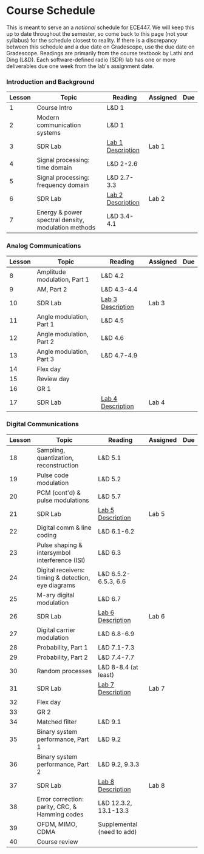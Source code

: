 # Course Schedule

This is meant to serve an a _notional_ schedule for ECE447. We will keep this up to date throughout the semester, so come back to this page (not your syllabus) for the schedule closest to reality. If there is a discrepancy between this schedule and a due date on Gradescope, use the due date on Gradescope. Readings are primarily from the course textbook by Lathi and Ding (L&D). Each software-defined radio (SDR) lab has one or more deliverables due one week from the lab's assignment date.

 ### Introduction and Background  
| Lesson | Topic | Reading | Assigned | Due |
|----------|----------|----------|----------|----------|
| 1 | Course Intro | L&D 1 |  |  |
| 2 | Modern communication systems | L&D 1 |  |  |
| 3 | SDR Lab | [Lab 1 Description](labs/Lab1) |  Lab 1  |  |
| 4 | Signal processing: time domain | L&D 2-2.6 |    |  |
| 5 | Signal processing: frequency domain | L&D 2.7-3.3 |    |  |
| 6 | SDR Lab | [Lab 2 Description](labs/Lab2) |  Lab 2  |  |
| 7 | Energy & power spectral density, modulation methods | L&D 3.4-4.1 |  |  |

### Analog Communications
| Lesson | Topic | Reading | Assigned | Due |
|----------|----------|----------|----------|----------|
| 8 | Amplitude modulation, Part 1 | L&D 4.2 |  |  |
| 9 | AM, Part 2 | L&D 4.3-4.4 |  |  |
| 10 | SDR Lab | [Lab 3 Description](labs/Lab3) |  Lab 3  |  |
| 11 | Angle modulation, Part 1 | L&D 4.5 |  |  |
| 12 | Angle modulation, Part 2 | L&D 4.6 |  |  |
| 13 | Angle modulation, Part 3 | L&D 4.7-4.9 |  |  |
| 14 | Flex day |  |  |  |
| 15 | Review day |  |  |  |
| 16 | GR 1 |  |  |  |
| 17 | SDR Lab | [Lab 4 Description](labs/Lab4) |  Lab 4  |  |

### Digital Communications
| Lesson | Topic | Reading | Assigned | Due |
|----------|----------|----------|----------|----------|
| 18 | Sampling, quantization, reconstruction | L&D 5.1 |  |  |
| 19 | Pulse code modulation | L&D 5.2 |  |  |
| 20 | PCM (cont'd) & pulse modulations | L&D 5.7 |  |  |
| 21 | SDR Lab | [Lab 5 Description](labs/Lab5) |  Lab 5  |  |
| 22 | Digital comm & line coding | L&D 6.1-6.2 |  |  |
| 23 | Pulse shaping & intersymbol interference (ISI) | L&D 6.3 |  |  |
| 24 | Digital receivers: timing & detection, eye diagrams | L&D 6.5.2-6.5.3, 6.6 | | |
| 25 | M-ary digital modulation | L&D 6.7 |  |  |
| 26 | SDR Lab | [Lab 6 Description](labs/Lab6) |  Lab 6  |  |
| 27 | Digital carrier modulation | L&D 6.8-6.9 |  |  |
| 28 | Probability, Part 1 | L&D 7.1-7.3 |  |  |
| 29 | Probability, Part 2 | L&D 7.4-7.7 |  |  |
| 30 | Random processes | L&D 8-8.4 (at least) |  |  |
| 31 | SDR Lab | [Lab 7 Description](labs/Lab7) |  Lab 7  |  |
| 32 | Flex day |  |  |  |
| 33 | GR 2 |  |  |  |
| 34 | Matched filter | L&D 9.1 |  |  |
| 35 | Binary system performance, Part 1 | L&D 9.2 |  |  |
| 36 | Binary system performance, Part 2 | L&D 9.2, 9.3.3 |  |  |  |
| 37 | SDR Lab | [Lab 8 Description](labs/Lab8) |  Lab 8  |  |
| 38 | Error correction: parity, CRC, & Hamming codes | L&D 12.3.2, 13.1-13.3 |  |  |
| 39 | OFDM, MIMO, CDMA | Supplemental (need to add) |  |  |
| 40 | Course review |  |  |  |
